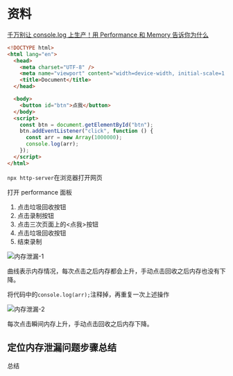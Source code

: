 # 资料

[千万别让 console.log 上生产！用 Performance 和 Memory 告诉你为什么](https://juejin.cn/post/7185128318235541563?searchId=20240620105350B200A3085075E0B43B6E)

```html
<!DOCTYPE html>
<html lang="en">
  <head>
    <meta charset="UTF-8" />
    <meta name="viewport" content="width=device-width, initial-scale=1.0" />
    <title>Document</title>
  </head>

  <body>
    <button id="btn">点我</button>
  </body>
  <script>
    const btn = document.getElementById("btn");
    btn.addEventListener("click", function () {
      const arr = new Array(1000000);
      console.log(arr);
    });
  </script>
</html>
```

`npx http-server`在浏览器打开网页

打开 performance 面板

1. 点击垃圾回收按钮
2. 点击录制按钮
3. 点击三次页面上的<点我>按钮
4. 点击垃圾回收按钮
5. 结束录制

![内存泄漏-1](./images/内存泄漏-1.png)

曲线表示内存情况，每次点击之后内存都会上升，手动点击回收之后内存也没有下降。

将代码中的`console.log(arr);`注释掉，再重复一次上述操作

![内存泄漏-2](./images/内存泄漏-2.png)

每次点击瞬间内存上升，手动点击回收之后内存下降。

## 定位内存泄漏问题步骤总结

总结
